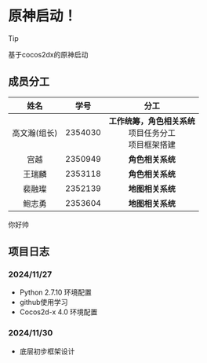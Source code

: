 # 原神启动！

> [!TIP]
> 基于cocos2dx的原神启动

## 成员分工

| 姓名 | 学号 | 分工 |
| :---: | :---: | :---: |
| 高文瀚(组长) | 2354030 | **工作统筹，角色相关系统** <br> 项目任务分工 <br> 项目框架搭建|
| 宫越 | 2350949 | **角色相关系统** <br>  |
| 王瑞麟 | 2353118 | **角色相关系统** <br>  |
| 裴融璨 | 2352139 | **地图相关系统** <br>  |
| 鲍志勇 | 2353604 | **地图相关系统** <br>  |



你好帅



## 项目日志
### 2024/11/27
* Python 2.7.10 环境配置
* github使用学习
* Cocos2d-x 4.0 环境配置
### 2024/11/30
* 底层初步框架设计
